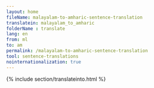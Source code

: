 ```yaml
---
layout: home
fileName: malayalam-to-amharic-sentence-translation
translatein: malayalam_to_amharic
folderName : translate
lang: en
from: ml
to: am
permalink: /malayalam-to-amharic-sentence-translation
tool: sentence-translations
nointernationalization: true
---
```

{% include section/translateinto.html %}
